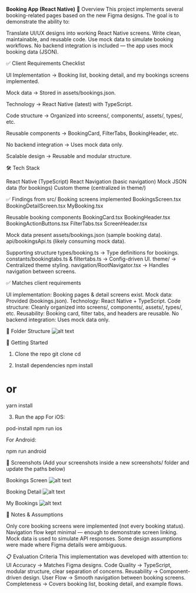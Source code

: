 **Booking App (React Native)**
📌 Overview
This project implements several booking-related pages based on the new Figma designs. The goal is to demonstrate the ability to:


Translate UI/UX designs into working React Native screens.
Write clean, maintainable, and reusable code.
Use mock data to simulate booking workflows.
No backend integration is included — the app uses mock booking data (JSON).


✅ Client Requirements Checklist

 UI Implementation → Booking list, booking detail, and my bookings screens implemented. 
 
 Mock data → Stored in assets/bookings.json.
 
 Technology → React Native (latest) with TypeScript.
 
 Code structure → Organized into screens/, components/, assets/, types/, etc.
 
 Reusable components → BookingCard, FilterTabs, BookingHeader, etc.
 
 No backend integration → Uses mock data only.
 
 Scalable design → Reusable and modular structure.



🛠 Tech Stack

React Native (TypeScript)
React Navigation (basic navigation)
Mock JSON data (for bookings)
Custom theme (centralized in theme/)


✅ Findings from src/
Booking screens implemented
BookingsScreen.tsx
BookingDetailScreen.tsx
MyBooking.tsx

Reusable booking components
BookingCard.tsx
BookingHeader.tsx
BookingActionButtons.tsx
FilterTabs.tsx
ScreenHeader.tsx

Mock data present
assets/bookings.json (sample booking data).
api/bookingsApi.ts (likely consuming mock data).

Supporting structure
types/booking.ts → Type definitions for bookings.
constants/bookingtabs.ts & filtertabs.ts → Config-driven UI.
theme/ → Centralized theme styling.
navigation/RootNavigator.tsx → Handles navigation between screens.

✅ Matches client requirements

UI implementation: Booking pages & detail screens exist.
Mock data: Provided (bookings.json).
Technology: React Native + TypeScript.
Code structure: Cleanly organized into screens/, components/, assets/, types/, etc.
Reusability: Booking card, filter tabs, and headers are reusable.
No backend integration: Uses mock data only.


📂 Folder Structure
![alt text](image.png)


🚀 Getting Started
1. Clone the repo
git clone <your-repo-url>
cd <project-folder>

2. Install dependencies
npm install
# or
yarn install

3. Run the app
For iOS:

pod-install
npm run ios

For Android:

npm run android


📱 Screenshots
(Add your screenshots inside a new screenshots/ folder and update the paths below)

Bookings Screen
![alt text](Avaialblebooking.png)

Booking Detail
![alt text](bookingDetails.png)

My Bookings
![alt text](Mybooking.png)

🔑 Notes & Assumptions

Only core booking screens were implemented (not every booking status).
Navigation flow kept minimal — enough to demonstrate screen linking.
Mock data is used to simulate API responses.
Some design assumptions were made where Figma details were ambiguous.

📋 Evaluation Criteria
This implementation was developed with attention to:
UI Accuracy → Matches Figma designs.
Code Quality → TypeScript, modular structure, clear separation of concerns.
Reusability → Component-driven design.
User Flow → Smooth navigation between booking screens.
Completeness → Covers booking list, booking detail, and example flows.
